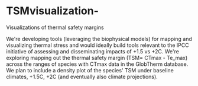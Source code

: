 # TSMvisualization-
Visualizations of thermal safety margins

We're developing tools (leveraging the biophysical models) for mapping and visualizing thermal stress and would ideally build tools relevant to the IPCC initiative of assessing and disseminating impacts of +1.5 vs +2C. We're exploring mapping out the thermal safety margin (TSM= CTmax - Te_max) across the ranges of species with CTmax data in the GlobTherm database. We plan to include a density plot of the species' TSM under baseline climates, +1.5C, +2C (and eventually also climate projections). 
